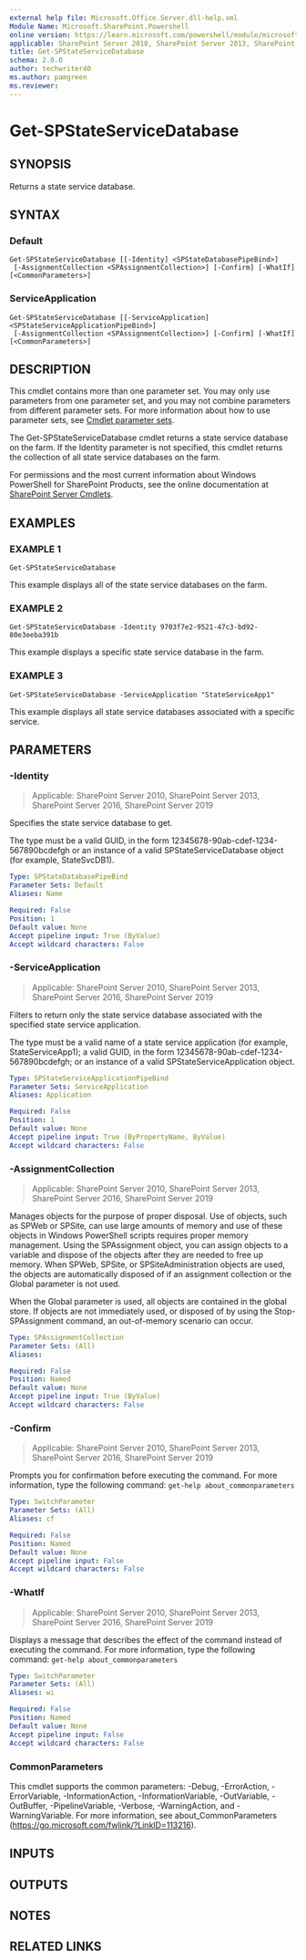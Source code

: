 ```yaml
---
external help file: Microsoft.Office.Server.dll-help.xml
Module Name: Microsoft.SharePoint.Powershell
online version: https://learn.microsoft.com/powershell/module/microsoft.sharepoint.powershell/get-spstateservicedatabase
applicable: SharePoint Server 2010, SharePoint Server 2013, SharePoint Server 2016, SharePoint Server 2019
title: Get-SPStateServiceDatabase
schema: 2.0.0
author: techwriter40
ms.author: pamgreen
ms.reviewer:
---
```


# Get-SPStateServiceDatabase

## SYNOPSIS
Returns a state service database.

## SYNTAX

### Default
```
Get-SPStateServiceDatabase [[-Identity] <SPStateDatabasePipeBind>]
 [-AssignmentCollection <SPAssignmentCollection>] [-Confirm] [-WhatIf] [<CommonParameters>]
```

### ServiceApplication
```
Get-SPStateServiceDatabase [[-ServiceApplication] <SPStateServiceApplicationPipeBind>]
 [-AssignmentCollection <SPAssignmentCollection>] [-Confirm] [-WhatIf] [<CommonParameters>]
```

## DESCRIPTION
This cmdlet contains more than one parameter set.
You may only use parameters from one parameter set, and you may not combine parameters from different parameter sets.
For more information about how to use parameter sets, see [Cmdlet parameter sets](https://learn.microsoft.com/powershell/scripting/developer/cmdlet/cmdlet-parameter-sets).

The Get-SPStateServiceDatabase cmdlet returns a state service database on the farm.
If the Identity parameter is not specified, this cmdlet returns the collection of all state service databases on the farm.

For permissions and the most current information about Windows PowerShell for SharePoint Products, see the online documentation at [SharePoint Server Cmdlets](https://learn.microsoft.com/powershell/sharepoint/sharepoint-server/sharepoint-server-cmdlets).

## EXAMPLES

### EXAMPLE 1
```
Get-SPStateServiceDatabase
```

This example displays all of the state service databases on the farm.

### EXAMPLE 2
```
Get-SPStateServiceDatabase -Identity 9703f7e2-9521-47c3-bd92-80e3eeba391b
```

This example displays a specific state service database in the farm.

### EXAMPLE 3
```
Get-SPStateServiceDatabase -ServiceApplication "StateServiceApp1"
```

This example displays all state service databases associated with a specific service.

## PARAMETERS

### -Identity

> Applicable: SharePoint Server 2010, SharePoint Server 2013, SharePoint Server 2016, SharePoint Server 2019

Specifies the state service database to get.

The type must be a valid GUID, in the form 12345678-90ab-cdef-1234-567890bcdefgh or an instance of a valid SPStateServiceDatabase object (for example, StateSvcDB1).

```yaml
Type: SPStateDatabasePipeBind
Parameter Sets: Default
Aliases: Name

Required: False
Position: 1
Default value: None
Accept pipeline input: True (ByValue)
Accept wildcard characters: False
```

### -ServiceApplication

> Applicable: SharePoint Server 2010, SharePoint Server 2013, SharePoint Server 2016, SharePoint Server 2019

Filters to return only the state service database associated with the specified state service application.

The type must be a valid name of a state service application (for example, StateServiceApp1); a valid GUID, in the form 12345678-90ab-cdef-1234-567890bcdefgh; or an instance of a valid SPStateServiceApplication object.

```yaml
Type: SPStateServiceApplicationPipeBind
Parameter Sets: ServiceApplication
Aliases: Application

Required: False
Position: 1
Default value: None
Accept pipeline input: True (ByPropertyName, ByValue)
Accept wildcard characters: False
```

### -AssignmentCollection

> Applicable: SharePoint Server 2010, SharePoint Server 2013, SharePoint Server 2016, SharePoint Server 2019

Manages objects for the purpose of proper disposal.
Use of objects, such as SPWeb or SPSite, can use large amounts of memory and use of these objects in Windows PowerShell scripts requires proper memory management.
Using the SPAssignment object, you can assign objects to a variable and dispose of the objects after they are needed to free up memory.
When SPWeb, SPSite, or SPSiteAdministration objects are used, the objects are automatically disposed of if an assignment collection or the Global parameter is not used.

When the Global parameter is used, all objects are contained in the global store.
If objects are not immediately used, or disposed of by using the Stop-SPAssignment command, an out-of-memory scenario can occur.

```yaml
Type: SPAssignmentCollection
Parameter Sets: (All)
Aliases:

Required: False
Position: Named
Default value: None
Accept pipeline input: True (ByValue)
Accept wildcard characters: False
```

### -Confirm

> Applicable: SharePoint Server 2010, SharePoint Server 2013, SharePoint Server 2016, SharePoint Server 2019

Prompts you for confirmation before executing the command.
For more information, type the following command: `get-help about_commonparameters`

```yaml
Type: SwitchParameter
Parameter Sets: (All)
Aliases: cf

Required: False
Position: Named
Default value: None
Accept pipeline input: False
Accept wildcard characters: False
```

### -WhatIf

> Applicable: SharePoint Server 2010, SharePoint Server 2013, SharePoint Server 2016, SharePoint Server 2019

Displays a message that describes the effect of the command instead of executing the command.
For more information, type the following command: `get-help about_commonparameters`

```yaml
Type: SwitchParameter
Parameter Sets: (All)
Aliases: wi

Required: False
Position: Named
Default value: None
Accept pipeline input: False
Accept wildcard characters: False
```

### CommonParameters
This cmdlet supports the common parameters: -Debug, -ErrorAction, -ErrorVariable, -InformationAction, -InformationVariable, -OutVariable, -OutBuffer, -PipelineVariable, -Verbose, -WarningAction, and -WarningVariable. For more information, see about_CommonParameters (https://go.microsoft.com/fwlink/?LinkID=113216).

## INPUTS

## OUTPUTS

## NOTES

## RELATED LINKS
